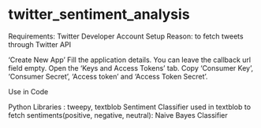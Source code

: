 # twitter_sentiment_analysis
Requirements: Twitter Developer Account
Setup
Reason: to fetch tweets through Twitter API

‘Create New App’
Fill the application details. You can leave the callback url field empty.
Open the ‘Keys and Access Tokens’ tab.
Copy ‘Consumer Key’, ‘Consumer Secret’, ‘Access token’ and ‘Access Token Secret’.

Use in Code

Python Libraries : tweepy, textblob
Sentiment Classifier used in textblob to fetch sentiments(positive, negative, neutral): Naive Bayes Classifier
